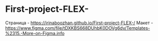 # First-project-FLEX-
Страница - https://irinaboozhan.github.io/First-project-FLEX-/
Макет - https://www.figma.com/file/tDXKBS668DUhbK0DOVg6dv/Templates-%2315.-More-on-Figma.info
